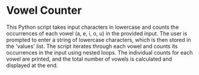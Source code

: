 # Vowel Counter

This Python script takes input characters in lowercase and counts the occurrences of each vowel (a, e, i, o, u) in the provided input. The user is prompted to enter a string of lowercase characters, which is then stored in the 'values' list. The script iterates through each vowel and counts its occurrences in the input using nested loops. The individual counts for each vowel are printed, and the total number of vowels is calculated and displayed at the end. 
